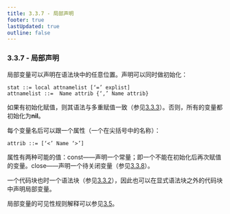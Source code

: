 ```yaml
---
title: 3.3.7 - 局部声明
footer: true
lastUpdated: true
outline: false
---
```

### 3.3.7 - 局部声明
局部变量可以声明在语法块中的任意位置。声明可以同时做初始化：
```
stat ::= local attnamelist [‘=’ explist]
attnamelist ::=  Name attrib {‘,’ Name attrib}
```
如果有初始化赋值，则其语法与多重赋值一致（参见[3.3.3](/3.3.3)）。否则，所有的变量都初始化为**nil**。

每个变量名后可以跟一个属性（一个在尖括号中的名称）：
```
attrib ::= [‘<’ Name ‘>’]
```
属性有两种可能的值：const——声明一个常量；即一个不能在初始化后再次赋值的变量。close——声明一个待关闭变量（参见[3.3.8](/3.3.8)）。

一个代码块也时一个语法块（参见[3.3.2](/3.3.2)），因此也可以在显式语法块之外的代码块中声明局部变量。

局部变量的可见性规则解释可以参见[3.5](/3.5)。